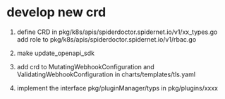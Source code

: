 # develop new crd

1. define CRD in pkg/k8s/apis/spiderdoctor.spidernet.io/v1/xx_types.go
   add role to pkg/k8s/apis/spiderdoctor.spidernet.io/v1/rbac.go

2. make update_openapi_sdk

3. add crd to MutatingWebhookConfiguration and ValidatingWebhookConfiguration in charts/templates/tls.yaml 

4. implement the interface pkg/pluginManager/typs in pkg/plugins/xxxx
